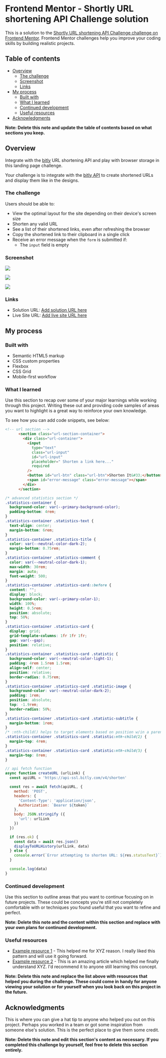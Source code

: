 # Frontend Mentor - Shortly URL shortening API Challenge solution

This is a solution to the [Shortly URL shortening API Challenge challenge on Frontend Mentor](https://www.frontendmentor.io/challenges/url-shortening-api-landing-page-2ce3ob-G). Frontend Mentor challenges help you improve your coding skills by building realistic projects. 

## Table of contents

- [Overview](#overview)
  - [The challenge](#the-challenge)
  - [Screenshot](#screenshot)
  - [Links](#links)
- [My process](#my-process)
  - [Built with](#built-with)
  - [What I learned](#what-i-learned)
  - [Continued development](#continued-development)
  - [Useful resources](#useful-resources)
- [Acknowledgments](#acknowledgments)

**Note: Delete this note and update the table of contents based on what sections you keep.**

## Overview

Integrate with the [bitly](https://app.bitly.com/) URL shortening API and play with browser storage in this landing page challenge.

Your challenge is to integrate with the [bitly API](https://dev.bitly.com/) to create shortened URLs and display them like in the designs.

### The challenge

Users should be able to:

- View the optimal layout for the site depending on their device's screen size
- Shorten any valid URL
- See a list of their shortened links, even after refreshing the browser
- Copy the shortened link to their clipboard in a single click
- Receive an error message when the `form` is submitted if:
  - The `input` field is empty

### Screenshot

![](./screenshot.jpg)

![](./screenshot.jpg)

![](./screenshot.jpg)

### Links

- Solution URL: [Add solution URL here](https://your-solution-url.com)
- Live Site URL: [Add live site URL here](https://your-live-site-url.com)

## My process

### Built with

- Semantic HTML5 markup
- CSS custom properties
- Flexbox
- CSS Grid
- Mobile-first workflow

### What I learned

Use this section to recap over some of your major learnings while working through this project. Writing these out and providing code samples of areas you want to highlight is a great way to reinforce your own knowledge.

To see how you can add code snippets, see below:

```html
<!-- url section -->
      <section class="url-section-container">
        <div class="url-container">
          <input
            type="text"
            class="url-input"
            id="url-input"
            placeholder=" Shorten a link here..."
            required
          />
          <button id="url-btn" class="url-btn">Shorten It&#33;</button>
          <span id="error-message" class="error-message"></span>
        </div>
      </section>
```
```css
/* advanced statistics section */
.statistics-container {
  background-color: var(--primary-background-color);
  padding-bottom: 4rem;
}
.statistics-container .statistics-text {
  text-align: center;
  margin-bottom: 6rem;
}
.statistics-container .statistics-title {
  color: var(--neutral-color-dark-2);
  margin-bottom: 0.75rem;
}
.statistics-container .statistics-comment {
  color: var(--neutral-color-dark-1);
  max-width: 30rem;
  margin: auto;
  font-weight: 500;
}
.statistics-container .statistics-card::before {
  content: "";
  display: block;
  background-color: var(--primary-color-1);
  width: 100%;
  height: 0.5rem;
  position: absolute;
  top: 50%;
}
.statistics-container .statistics-card {
  display: grid;
  grid-template-columns: 1fr 1fr 1fr;
  gap: var(--gap);
  position: relative;
}
.statistics-container .statistics-card .statistic {
  background-color: var(--neutral-color-light-1);
  padding: 4rem 1.5rem 1.5rem;
  align-self: center;
  position: relative;
  border-radius: 0.75rem;
}
.statistics-container .statistics-card .statistic-image {
  background-color: var(--neutral-color-dark-2);
  padding: 1rem;
  position: absolute;
  top: -1.9rem;
  border-radius: 50%;
}
.statistics-container .statistics-card .statistic-subtitle {
  margin-bottom: 1rem;
}
/* :nth-child() helps to target elements based on position w/in a parent */
.statistics-container .statistics-card .statistic:nth-child(2) {
  margin-top: 4rem;
}
.statistics-container .statistics-card .statistic:nth-child(3) {
  margin-top: 8rem;
}
```
```js
// api fetch function
async function createURL (urlLink) {
  const apiURL = 'https://api-ssl.bitly.com/v4/shorten'

  const res = await fetch(apiURL, {
    method: 'POST',
    headers: {
      'Content-Type': 'application/json', 
      Authorization: `Bearer ${token}`
    },
    body: JSON.stringify ({
      'url': urlLink
    })
  })

  if (res.ok) {
    const data = await res.json()
    displayToURLHistory(urlLink, data)
  } else {
    console.error(`Error attempting to shorten URL: ${res.statusText}`)
  }

  console.log(data)
}
```

### Continued development

Use this section to outline areas that you want to continue focusing on in future projects. These could be concepts you're still not completely comfortable with or techniques you found useful that you want to refine and perfect.

**Note: Delete this note and the content within this section and replace with your own plans for continued development.**

### Useful resources

- [Example resource 1](https://www.example.com) - This helped me for XYZ reason. I really liked this pattern and will use it going forward.
- [Example resource 2](https://www.example.com) - This is an amazing article which helped me finally understand XYZ. I'd recommend it to anyone still learning this concept.

**Note: Delete this note and replace the list above with resources that helped you during the challenge. These could come in handy for anyone viewing your solution or for yourself when you look back on this project in the future.**

## Acknowledgments

This is where you can give a hat tip to anyone who helped you out on this project. Perhaps you worked in a team or got some inspiration from someone else's solution. This is the perfect place to give them some credit.

**Note: Delete this note and edit this section's content as necessary. If you completed this challenge by yourself, feel free to delete this section entirely.**
